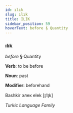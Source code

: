 ```yaml
---
id: ılık
slug: ılık
title: ILIK
sidebar_position: 59
hoverText: before § Quantity
---
```


### ılık

*before* **§** Quantity

**Verb**: to be before

**Noun**: past

**Modifier**: beforehand

Bashkir элек elek [ɪ̞ˈlɪ̞k]

*Turkic Language Family*